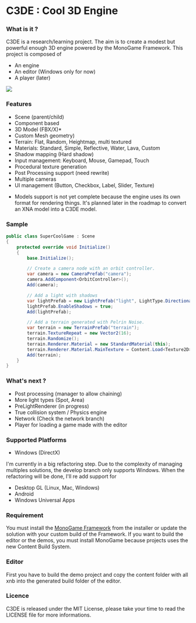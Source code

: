 C3DE : Cool 3D Engine
=====================

### What is it ?
C3DE is a research/learning project. The aim is to create a modest but powerful enough 3D engine powered by the MonoGame Framework. This project is composed of
* An engine
* An editor (Windows only for now)
* A player (later)

![](http://38.media.tumblr.com/88d6831c96fbdc0dcac7e90654f193ae/tumblr_naltfbT5uf1s15knro1_1280.jpg)

### Features

- Scene (parent/child)
- Component based
- 3D Model (FBX/X)*
- Custom Mesh geometry)
- Terrain: Flat, Random, Heightmap, multi textured
- Materials: Standard, Simple, Reflective, Water, Lava, Custom
- Shadow mapping (Hard shadow)
- Input management: Keyboard, Mouse, Gamepad, Touch
- Procedural texture generation
- Post Processing support (need rewrite)
- Multiple cameras
- UI management (Button, Checkbox, Label, Slider, Texture) 

* Models support is not yet complete because the engine uses its own format for rendering things. It's planned later in the roadmap to convert an XNA model into a C3DE model.

### Sample

```C#
public class SuperCoolGame : Scene
{
	protected override void Initialize()
    {
        base.Initialize();

        // Create a camera node with an orbit controller.
        var camera = new CameraPrefab("camera");
        camera.AddComponent<OrbitController>();
		Add(camera);

        // Add a light with shadows
        var lightPrefab = new LightPrefab("light", LightType.Directional);
        lightPrefab.EnableShadows = true;
		Add(lightPrefab);

        // Add a terrain generated with Pelrin Noise.
        var terrain = new TerrainPrefab("terrain");
        terrain.TextureRepeat = new Vector2(16);
        terrain.Randomize();
        terrain.Renderer.Material = new StandardMaterial(this);
        terrain.Renderer.Material.MainTexture = Content.Load<Texture2D>("Textures/terrain");
		Add(terrain);
    }
}
```

### What's next ?
- Post processing (manager to allow chaining)
- More light types (Spot, Area)
- PreLightRenderer (in progress)
- True collision system / Physics engine
- Network (Check the network branch)
- Player for loading a game made with the editor

### Supported Platforms
- Windows (DirectX)

I'm currently in a big refactoring step. Due to the complexity of managing multiples solutions, the develop branch only supports Windows. When the refactoring will be done, I'll re add support for
- Desktop GL (Linux, Mac, Windows)
- Android
- Windows Universal Apps

### Requirement
You must install the [MonoGame Framework](http://www.monogame.net/downloads/) from the installer or update the solution with your custom build of the Framework.
If you want to build the editor or the demos, you must install MonoGame because projects uses the new Content Build System.

### Editor
First you have to build the demo project and copy the content folder with all xnb into the generated build folder of the editor.

### Licence
C3DE is released under the MIT License, please take your time to read the LICENSE file for more informations.